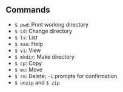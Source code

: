 ## Commands
- ```$ pwd```: Print working directory
- ```$ cd```: Change directory
- ```$ ls```: List
- ```$ man```: Help
- ```$ vi```: View
- ```$ mkdir```: Make directory
- ```$ cp```: Copy
- ```$ mu```: Move
- ```$ rm```: Delete; ```-i``` prompts for confirmation
- ```$ unzip``` and ```$ zip``` 